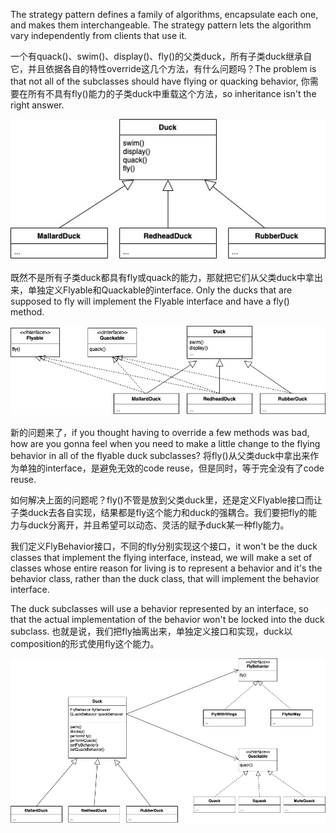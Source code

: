 The strategy pattern defines a family of algorithms, encapsulate each one, and makes them interchangeable. The strategy pattern lets the algorithm vary independently from clients that use it.

一个有quack()、swim()、display()、fly()的父类duck，所有子类duck继承自它，并且依据各自的特性override这几个方法，有什么问题吗？The problem is that not all of the subclasses should have flying or quacking behavior, 你需要在所有不具有fly()能力的子类duck中重载这个方法，so inheritance isn't the right answer.

![strategy-1](../images/design_patterns/strategy-1.jpg)

既然不是所有子类duck都具有fly或quack的能力，那就把它们从父类duck中拿出来，单独定义Flyable和Quackable的interface. Only the ducks that are supposed to fly will implement the Flyable interface and have a fly() method.

![strategy-2](../images/design_patterns/strategy-2.jpg)

新的问题来了，if you thought having to override a few methods was bad, how are you gonna feel when you need to make a little change to the flying behavior in all of the flyable duck subclasses? 将fly()从父类duck中拿出来作为单独的interface，是避免无效的code reuse，但是同时，等于完全没有了code reuse.

如何解决上面的问题呢？fly()不管是放到父类duck里，还是定义Flyable接口而让子类duck去各自实现，结果都是fly这个能力和duck的强耦合。我们要把fly的能力与duck分离开，并且希望可以动态、灵活的赋予duck某一种fly能力。

我们定义FlyBehavior接口，不同的fly分别实现这个接口，it won't be the duck classes that implement the flying interface, instead, we will make a set of classes whose entire reason for living is to represent a behavior and it's the behavior class, rather than the duck class, that will implement the behavior interface. 

The duck subclasses will use a behavior represented by an interface, so that the actual implementation of the behavior won't be locked into the duck subclass. 也就是说，我们把fly抽离出来，单独定义接口和实现，duck以composition的形式使用fly这个能力。

![strategy-3](../images/design_patterns/strategy-3.jpg)